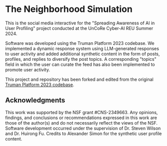 The Neighborhood Simulation
=======================
This is the social media interactive for the "Spreading Awareness of AI in User Profiling" project conducted at the UnCoRe Cyber-AI REU Summer 2024. 

Software was developed using the Truman Platform 2023 codebase. We implemented a dynamic response system using LLM-generated responses to user activity and added additional synthetic content in the form of posts, profiles, and replies to diversify the post topics. A corresponding "topics" field in which the user can curate the feed has also been implemented to promote user activity. 

This project and repository has been forked and edited from the original [Truman Platform 2023 codebase](https://github.com/cornellsml/truman_2023).

## Acknowledgments 
This work was supported by the NSF grant #CNS-2349663.  Any opinions, findings, and conclusions or recommendations expressed in this work are those of the author(s) and do not necessarily reflect the views of the NSF. Software development occurred under the supervision of Dr. Steven Wilson and Dr. Huirong Fu. Credits to Alexander Simon for the synthetic user profile content.